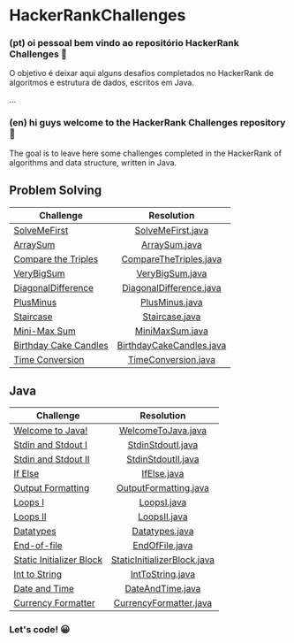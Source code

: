 # HackerRankChallenges

### (pt) oi pessoal bem vindo ao repositório HackerRank Challenges :tada:
O objetivo é deixar aqui alguns desafios completados no HackerRank de algoritmos e estrutura de dados, escritos em Java.

...

### (en) hi guys welcome to the HackerRank Challenges repository :tada:
The goal is to leave here some challenges completed in the HackerRank of algorithms and data structure, written in Java.

## Problem Solving

| Challenge     | Resolution
| ------------- |:-------------:| 
| [SolveMeFirst](https://www.hackerrank.com/challenges/solve-me-first/problem) | [SolveMeFirst.java](https://github.com/Ciskow/HackerRankChallenges/blob/master/src/ProblemSolving/SolveMeFirst.java)| 
| [ArraySum](https://www.hackerrank.com/challenges/simple-array-sum/problem) | [ArraySum.java](https://github.com/Ciskow/HackerRankChallenges/blob/master/src/ProblemSolving/ArraySum.java)|  
| [Compare the Triples](https://www.hackerrank.com/challenges/compare-the-triplets/problem?h_r=next-challenge&h_v=zen) | [CompareTheTriples.java](https://github.com/Ciskow/HackerRankChallenges/blob/master/src/ProblemSolving/CompareTheTriples.java) |  
| [VeryBigSum](https://www.hackerrank.com/challenges/a-very-big-sum/problem) | [VeryBigSum.java](https://github.com/Ciskow/HackerRankChallenges/blob/master/src/ProblemSolving/VeryBigSum.java)| 
| [DiagonalDifference](https://www.hackerrank.com/challenges/diagonal-difference/problem) | [DiagonalDifference.java](https://github.com/Ciskow/HackerRankChallenges/blob/master/src/ProblemSolving/DiagonalDifference.java)| 
| [PlusMinus](https://www.hackerrank.com/challenges/plus-minus/problem) | [PlusMinus.java](https://github.com/Ciskow/HackerRankChallenges/blob/master/src/ProblemSolving/PlusMinus.java)| 
| [Staircase](https://www.hackerrank.com/challenges/staircase/problem) | [Staircase.java](https://github.com/Ciskow/HackerRankChallenges/blob/master/src/ProblemSolving/Staircase.java)| 
| [Mini-Max Sum](https://www.hackerrank.com/challenges/mini-max-sum/problem) | [MiniMaxSum.java](https://github.com/Ciskow/HackerRankChallenges/blob/master/src/ProblemSolving/MiniMaxSum.java)| 
| [Birthday Cake Candles](https://www.hackerrank.com/challenges/birthday-cake-candles/problem) | [BirthdayCakeCandles.java](https://github.com/Ciskow/HackerRankChallenges/blob/master/src/ProblemSolving/BirthdayCakeCandles.java)| 
| [Time Conversion](https://www.hackerrank.com/challenges/time-conversion/problem) | [TimeConversion.java](https://github.com/Ciskow/HackerRankChallenges/blob/master/src/ProblemSolving/TimeConversion.java)| 

## Java
| Challenge     | Resolution
| ------------- |:-------------:| 
| [Welcome to Java!](https://www.hackerrank.com/challenges/welcome-to-java/problem) | [WelcomeToJava.java](https://github.com/Ciskow/HackerRankChallenges/blob/master/src/Java/WelcomeToJava.java)|  
| [Stdin and Stdout I](https://www.hackerrank.com/challenges/java-stdin-and-stdout-1/problem) | [StdinStdoutI.java](https://github.com/Ciskow/HackerRankChallenges/blob/master/src/Java/StdinStdoutI.java)|
| [Stdin and Stdout II](https://www.hackerrank.com/challenges/java-stdin-stdout/problem) | [StdinStdoutII.java](https://github.com/Ciskow/HackerRankChallenges/blob/master/src/Java/StdinStdoutII.java)| 
| [If Else](https://www.hackerrank.com/challenges/java-if-else/problem) | [IfElse.java](https://github.com/Ciskow/HackerRankChallenges/blob/master/src/Java/IfElse.java) |  
| [Output Formatting](https://www.hackerrank.com/challenges/java-output-formatting/problem) | [OutputFormatting.java](https://github.com/Ciskow/HackerRankChallenges/blob/master/src/Java/OutputFormatting.java)| 
| [Loops I](https://www.hackerrank.com/challenges/java-loops-i/problem) | [LoopsI.java](https://github.com/Ciskow/HackerRankChallenges/blob/master/src/Java/LoopsI.java)| 
| [Loops II](https://www.hackerrank.com/challenges/java-loops/problem) | [LoopsII.java](https://github.com/Ciskow/HackerRankChallenges/blob/master/src/Java/LoopsII.java)| 
| [Datatypes](https://www.hackerrank.com/challenges/java-datatypes/problem) | [Datatypes.java](https://github.com/Ciskow/HackerRankChallenges/blob/master/src/Java/Datatypes.java) |  
| [End-of-file](https://www.hackerrank.com/challenges/java-end-of-file/problem) | [EndOfFile.java](https://github.com/Ciskow/HackerRankChallenges/blob/master/src/Java/EndOfFile.java)| 
| [Static Initializer Block](https://www.hackerrank.com/challenges/java-static-initializer-block/problem) | [StaticInitializerBlock.java](https://github.com/Ciskow/HackerRankChallenges/blob/master/src/Java/StaticInitializerBlock.java)| 
| [Int to String](https://www.hackerrank.com/challenges/java-int-to-string/problem) | [IntToString.java](https://github.com/Ciskow/HackerRankChallenges/blob/master/src/Java/IntToString.java)| 
| [Date and Time](https://www.hackerrank.com/challenges/java-date-and-time/problem) | [DateAndTime.java](https://github.com/Ciskow/HackerRankChallenges/blob/master/src/Java/DateAndTime.java) |  
| [Currency Formatter](https://www.hackerrank.com/challenges/java-currency-formatter/problem) | [CurrencyFormatter.java](https://github.com/Ciskow/HackerRankChallenges/blob/master/src/Java/CurrencyFormatter.java)| 


### Let's code! :grinning:

